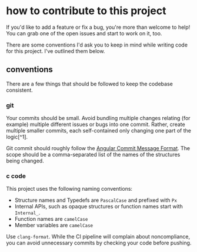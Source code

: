 # how to contribute to this project

If you'd like to add a feature or fix a bug, you're more than welcome to help! You can grab one of the open issues and
start to work on it, too. 

There are some conventions I'd ask you to keep in mind while writing code for this project. I've outlined them below.

## conventions

There are a few things that should be followed to keep the codebase consistent.

### git

Your commits should be small. Avoid bundling multiple changes relating (for example) multiple different issues or bugs
into one commit. Rather, create multiple smaller commits, each self-contained only changing one part of the logic[^1].

Git commit should roughly follow the [Angular Commit Message Format](https://github.com/angular/angular/blob/main/CONTRIBUTING.md#commit).
The scope should be a comma-separated list of the names of the structures being changed.

[^2]: For example, if there is an issue with the VM and you change something, then add a new API to the `PxScript`, 
those should be two separate commits.

### c code

This project uses the following naming conventions:

* Structure names and Typedefs are `PascalCase` and prefixed with `Px`
* Internal APIs, such as opaque structures or function names start with `Internal_`.
* Function names are `camelCase`
* Member variables are `camelCase`

Use `clang-format`. While the CI pipeline will complain about noncompliance, you can avoid unnecessary commits by
checking your code before pushing.
